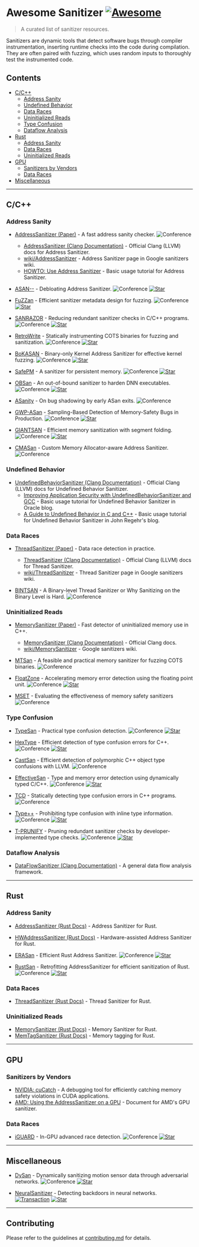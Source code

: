 # Awesome Sanitizer [![Awesome](https://awesome.re/badge.svg)](https://awesome.re)

> A curated list of sanitizer resources.

Sanitizers are dynamic tools that detect software bugs through compiler instrumentation, inserting runtime checks into the code during compilation. They are often paired with fuzzing, which uses random inputs to thoroughly test the instrumented code.

## Contents
- [C/C++](#cc)
  - [Address Sanity](#address-sanity)
  - [Undefined Behavior](#undefined-behavior)
  - [Data Races](#data-races)
  - [Uninitialized Reads](#uninitialized-reads)
  - [Type Confusion](#type-confusion)
  - [Dataflow Analysis](#dataflow-analysis)
- [Rust](#rust)
  - [Address Sanity](#address-sanity-1)
  - [Data Races](#data-races-1)
  - [Uninitialized Reads](#uninitialized-reads-1)
- [GPU](#gpu)
  - [Sanitizers by Vendors](#sanitizers-by-vendors)
  - [Data Races](#data-races-2)
- [Miscellaneous](#miscellaneous)

---

## C/C++

### Address Sanity

- [AddressSanitizer (Paper)](https://www.usenix.org/system/files/conference/atc12/atc12-final39.pdf) - A fast address sanity checker.
  ![Conference](https://img.shields.io/badge/USENIX_ATC-2022-red)
  - [AddressSanitizer (Clang Documentation)](https://clang.llvm.org/docs/AddressSanitizer.html) - Official Clang (LLVM) docs for Address Sanitizer.  
  - [wiki/AddressSanitizer](https://github.com/google/sanitizers/wiki/AddressSanitizer) - Address Sanitizer page in Google sanitizers wiki.  
  - [HOWTO: Use Address Sanitizer](https://www.osc.edu/resources/getting_started/howto/howto_use_address_sanitizer) - Basic usage tutorial for Address Sanitizer.

- [ASAN--](https://www.usenix.org/conference/usenixsecurity22/presentation/zhang-yuchen) - Debloating Address Sanitizer.
  ![Conference](https://img.shields.io/badge/USENIX_SEC-2012-red)
  [![Star](https://img.shields.io/github/stars/junxzm1990/ASAN--.svg?style=social&label=junxzm1990/ASAN--)](https://github.com/junxzm1990/ASAN--)

- [FuZZan](https://www.usenix.org/conference/atc20/presentation/jeon) - Efficient sanitizer metadata design for fuzzing.
  ![Conference](https://img.shields.io/badge/USENIX_ATC-2020-red)
  [![Star](https://img.shields.io/github/stars/HexHive/FuZZan.svg?style=social&label=HexHive/FuZZan)](https://github.com/HexHive/FuZZan)

- [SANRAZOR](https://www.usenix.org/conference/osdi21/presentation/zhang) - Reducing redundant sanitizer checks in C/C++ programs.
  ![Conference](https://img.shields.io/badge/USENIX_OSDI-2021-red)
  [![Star](https://img.shields.io/github/stars/SanRazor-repo/SanRazor.svg?style=social&label=SanRazor-repo/SanRazor)](https://github.com/SanRazor-repo/SanRazor)

- [RetroWrite](https://ieeexplore.ieee.org/abstract/document/9152762) - Statically instrumenting COTS binaries for fuzzing and sanitization.
  ![Conference](https://img.shields.io/badge/IEEE_S&P-2022-blue)
  [![Star](https://img.shields.io/github/stars/HexHive/retrowrite.svg?style=social&label=HexHive/retrowrite)](https://github.com/HexHive/retrowrite)

- [BoKASAN](https://www.usenix.org/conference/usenixsecurity23/presentation/cho) - Binary-only Kernel Address Sanitizer for effective kernel fuzzing.
  ![Conference](https://img.shields.io/badge/USENIX_SEC-2023-red)
  [![Star](https://img.shields.io/github/stars/seclab-yonsei/BoKASAN.svg?style=social&label=seclab-yonsei/BoKASAN)](https://github.com/seclab-yonsei/BoKASAN)
  
- [SafePM](https://dl.acm.org/doi/10.1145/3492321.3519574) - A sanitizer for persistent memory.
    ![Conference](https://img.shields.io/badge/ACM_EUROSYS-2022-green)
    [![Star](https://img.shields.io/github/stars/TUM-DSE/safepm.svg?style=social&label=TUM-DSE/safepm)](https://github.com/TUM-DSE/safepm)

- [OBSan](https://www.ndss-symposium.org/wp-content/uploads/2023/02/ndss2023_f103_paper.pdf) - An out-of-bound sanitizer to harden DNN executables.
  ![Conference](https://img.shields.io/badge/NDSS-2023-lightblue)
  [![Star](https://img.shields.io/github/stars/yanzuochen/obsan.svg?style=social&label=yanzuochen/obsan)](https://github.com/yanzuochen/obsan)

- [ASanity](https://ieeexplore.ieee.org/abstract/document/10188628) - On bug shadowing by early ASan exits.
  ![Conference](https://img.shields.io/badge/IEEE_S&P-2023-blue)

- [GWP-ASan](https://arxiv.org/abs/2311.09394) - Sampling-Based Detection of Memory-Safety Bugs in Production.
  ![Conference](https://img.shields.io/badge/IEEE_ICSE-2024-blue)
  [![Star](https://img.shields.io/github/stars/google/gwpsan.svg?style=social&label=google/gwpsan)](https://github.com/google/gwpsan)

- [GIANTSAN](https://dl.acm.org/doi/10.1145/3620665.3640391) - Efficient memory sanitization with segment folding.
  ![Conference](https://img.shields.io/badge/ACM_ASPLOS-2024-9163aa)
  [![Star](https://img.shields.io/github/stars/AceSrc/GiantSan-Artifact.svg?style=social&label=AceSrc/GiantSan-Artifact)](https://github.com/AceSrc/GiantSan-Artifact)
  
- [CMASan](https://www.computer.org/csdl/proceedings-article/sp/2025/223600a074/21B7RisjQY0) - Custom Memory Allocator-aware Address Sanitizer.
  ![Conference](https://img.shields.io/badge/IEEE_S&P-2025-blue)

### Undefined Behavior

- [UndefinedBehaviorSanitizer (Clang Documentation)](https://clang.llvm.org/docs/UndefinedBehaviorSanitizer.html) - Official Clang (LLVM) docs for Undefined Behavior Sanitizer.  
  - [Improving Application Security with UndefinedBehaviorSanitizer and GCC](https://blogs.oracle.com/linux/post/improving-application-security-with-undefinedbehaviorsanitizer-ubsan-and-gcc) - Basic usage tutorial for Undefined Behavior Sanitizer in Oracle blog.  
  - [A Guide to Undefined Behavior in C and C++](https://blog.regehr.org/archives/213) - Basic usage tutorial for Undefined Behavior Sanitizer in John Regehr's blog.

### Data Races

- [ThreadSanitizer (Paper)](https://static.googleusercontent.com/media/research.google.com/ko//pubs/archive/35604.pdf) - Data race detection in practice.  
  - [ThreadSanitizer (Clang Documentation)](https://clang.llvm.org/docs/ThreadSanitizer.html) - Official Clang (LLVM) docs for Thread Sanitizer.  
  - [wiki/ThreadSanitizer](https://github.com/google/sanitizers/wiki/ThreadSanitizerCppManual) - Thread Sanitizer page in Google sanitizers wiki.

- [BINTSAN](https://www.usenix.org/conference/usenixsecurity24/presentation/schilling) - A Binary-level Thread Sanitizer or Why Sanitizing on the Binary Level is Hard.
  ![Conference](https://img.shields.io/badge/USENIX_SEC-2024-red)

### Uninitialized Reads

- [MemorySanitizer (Paper)](https://static.googleusercontent.com/media/research.google.com/ko//pubs/archive/43308.pdf) - Fast detector of uninitialized memory use in C++.  
  - [MemorySanitizer (Clang Documentation)](https://clang.llvm.org/docs/MemorySanitizer.html) - Official Clang docs.  
  - [wiki/MemorySanitizer](https://github.com/google/sanitizers/wiki/MemorySanitizer) - Google sanitizers wiki.

- [MTSan](https://www.usenix.org/conference/usenixsecurity23/presentation/chen-xingman) - A feasible and practical memory sanitizer for fuzzing COTS binaries.
  ![Conference](https://img.shields.io/badge/USENIX_SEC-2023-red)

- [FloatZone](https://www.usenix.org/conference/usenixsecurity23/presentation/gorter) - Accelerating memory error detection using the floating point unit.
  ![Conference](https://img.shields.io/badge/USENIX_SEC-2023-red)
  [![Star](https://img.shields.io/github/stars/vusec/floatzone.svg?style=social&label=vusec/floatzone)](https://github.com/vusec/floatzone)

- [MSET](https://www.computer.org/csdl/proceedings-article/sp/2025/223600a088/21TfesaEHTy) - Evaluating the effectiveness of memory safety sanitizers
  ![Conference](https://img.shields.io/badge/IEEE_S&P-2025-blue)

### Type Confusion

- [TypeSan](https://dl.acm.org/doi/abs/10.1145/2976749.2978405) - Practical type confusion detection.
  ![Conference](https://img.shields.io/badge/ACM_CCS-2016-a0501b)
  [![Star](https://img.shields.io/github/stars/vusec/typesan.svg?style=social&label=vusec/typesan)](https://github.com/vusec/typesan)

- [HexType](https://dl.acm.org/doi/abs/10.1145/3133956.3134062) - Efficient detection of type confusion errors for C++.
  ![Conference](https://img.shields.io/badge/ACM_CCS-2017-a0501b)
  [![Star](https://img.shields.io/github/stars/HexHive/HexType.svg?style=social&label=HexHive/HexType)](https://github.com/HexHive/HexType)

- [CastSan](https://link.springer.com/chapter/10.1007/978-3-319-99073-6_1) - Efficient detection of polymorphic C++ object type confusions with LLVM.
  ![Conference](https://img.shields.io/badge/ESORICS-2018-ff9999)

- [EffectiveSan](https://dl.acm.org/doi/abs/10.1145/3192366.3192388) - Type and memory error detection using dynamically typed C/C++.
  ![Conference](https://img.shields.io/badge/ACM_PLDI-2018-8c5a2c)
  [![Star](https://img.shields.io/github/stars/GJDuck/EffectiveSan.svg?style=social&label=GJDuck/EffectiveSan)](https://github.com/GJDuck/EffectiveSan)

- [TCD](https://ieeexplore.ieee.org/abstract/document/8987463) - Statically detecting type confusion errors in C++ programs.
  ![Conference](https://img.shields.io/badge/IEEE_ISSRE-2019-blue)

- [Type++](https://nebelwelt.net/publications/files/25NDSS.pdf) - Prohibiting type confusion with inline type information.
  ![Conference](https://img.shields.io/badge/NDSS-2025-lightblue)
  [![Star](https://img.shields.io/github/stars/HexHive/typepp.svg?style=social&label=HexHive/typepp)](https://github.com/HexHive/typepp)

- [T-PRUNIFY](https://www.usenix.org/system/files/usenixsecurity24-zhai.pdf) - Pruning redundant sanitizer checks by developer-implemented type checks.
  ![Conference](https://img.shields.io/badge/USENIX_SEC-2024-red)
  [![Star](https://img.shields.io/github/stars/seclab-ucr/TPrunify.svg?style=social&label=seclab-ucr/TPrunify)](https://github.com/seclab-ucr/TPrunify)

### Dataflow Analysis

- [DataFlowSanitizer (Clang Documentation)](https://clang.llvm.org/docs/DataFlowSanitizer.html) - A general data flow analysis framework.

---

## Rust

### Address Sanity

- [AddressSanitizer (Rust Docs)](https://doc.rust-lang.org/beta/unstable-book/compiler-flags/sanitizer.html#addresssanitizer) - Address Sanitizer for Rust.  
- [HWAddressSanitizer (Rust Docs)](https://doc.rust-lang.org/beta/unstable-book/compiler-flags/sanitizer.html#hwaddresssanitizer) - Hardware-assisted Address Sanitizer  for Rust.  

- [ERASan](https://www.computer.org/csdl/proceedings-article/sp/2024/313000a239/1WPcYZde4BW) - Efficient Rust Address Sanitizer.
  ![Conference](https://img.shields.io/badge/USENIX_SEC-2024-red)
  [![Star](https://img.shields.io/github/stars/S2-Lab/ERASan.svg?style=social&label=S2-Lab/ERASan)](https://github.com/S2-Lab/ERASan)

- [RustSan](https://www.usenix.org/system/files/usenixsecurity24-cho-kyuwon.pdf) - Retrofitting AddressSanitizer for efficient sanitization of Rust.
  ![Conference](https://img.shields.io/badge/USENIX_SEC-2024-red)
  [![Star](https://img.shields.io/github/stars/sslab-skku/RustSan.svg?style=social&label=sslab-skku/RustSan)](https://github.com/sslab-skku/RustSan)

### Data Races

- [ThreadSanitizer (Rust Docs)](https://doc.rust-lang.org/beta/unstable-book/compiler-flags/sanitizer.html#threadsanitizer) - Thread Sanitizer for Rust.

### Uninitialized Reads

- [MemorySanitizer (Rust Docs)](https://doc.rust-lang.org/beta/unstable-book/compiler-flags/sanitizer.html#memorysanitizer) - Memory Sanitizer for Rust.  
- [MemTagSanitizer (Rust Docs)](https://doc.rust-lang.org/beta/unstable-book/compiler-flags/sanitizer.html#memtagsanitizer) - Memory tagging for Rust.

---

## GPU

### Sanitizers by Vendors

- [NVIDIA: cuCatch](https://dl.acm.org/doi/abs/10.1145/3591225) - A debugging tool for efficiently catching memory safety violations in CUDA applications.
- [AMD: Using the AddressSanitizer on a GPU](https://rocm.docs.amd.com/en/latest/conceptual/using-gpu-sanitizer.html) - Document for AMD's GPU sanitizer.

### Data Races

- [iGUARD](https://dl.acm.org/doi/abs/10.1145/3477132.3483545) - In-GPU advanced race detection.
  ![Conference](https://img.shields.io/badge/ACM_SOSP-2021-177e25)
  [![Star](https://img.shields.io/github/stars/csl-iisc/iGUARD-SOSP21.svg?style=social&label=csl-iisc/iGUARD-SOSP21)](https://github.com/csl-iisc/iGUARD-SOSP21)

---

## Miscellaneous

- [DySan](https://dl.acm.org/doi/abs/10.1145/3433210.3453095) - Dynamically sanitizing motion sensor data through adversarial networks.
  ![Conference](https://img.shields.io/badge/ACM_Asia_CCS-2021-a0501b)
  [![Star](https://img.shields.io/github/stars/DynamicSanitizer/DySan.svg?style=social&label=DynamicSanitizer/DySan)](https://github.com/DynamicSanitizer/DySan)

- [NeuralSanitizer](https://ieeexplore.ieee.org/abstract/document/10504286) - Detecting backdoors in neural networks.
  [![Transaction](https://img.shields.io/badge/IEEE_IFS-2024-blue)](https://ieeexplore.ieee.org/xpl/RecentIssue.jsp?punumber=10206)
  [![Star](https://img.shields.io/github/stars/zhuhong1996/NeuralSanitizer.svg?style=social&label=zhuhong1996/NeuralSanitizer)](https://github.com/zhuhong1996/NeuralSanitizer)

---

## Contributing

Please refer to the guidelines at [contributing.md](https://github.com/junwha0511/awesome-sanitizer#contributing.md) for details.
